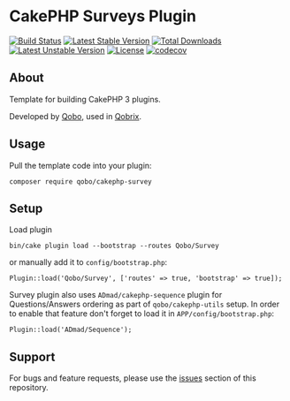 CakePHP Surveys Plugin
=======================

[![Build Status](https://travis-ci.org/QoboLtd/cakephp-survey.svg?branch=master)](https://travis-ci.org/QoboLtd/cakephp-survey)
[![Latest Stable Version](https://poser.pugx.org/qobo/cakephp-survey/v/stable)](https://packagist.org/packages/qobo/cakephp-survey)
[![Total Downloads](https://poser.pugx.org/qobo/cakephp-survey/downloads)](https://packagist.org/packages/qobo/cakephp-survey)
[![Latest Unstable Version](https://poser.pugx.org/qobo/cakephp-survey/v/unstable)](https://packagist.org/packages/qobo/cakephp-survey)
[![License](https://poser.pugx.org/qobo/cakephp-survey/license)](https://packagist.org/packages/qobo/cakephp-survey)
[![codecov](https://codecov.io/gh/QoboLtd/cakephp-survey/branch/master/graph/badge.svg)](https://codecov.io/gh/QoboLtd/cakephp-survey)


About
-----

Template for building CakePHP 3 plugins.

Developed by [Qobo](https://www.qobo.biz), used in [Qobrix](https://qobrix.com).

Usage
-----

Pull the template code into your plugin:

```
composer require qobo/cakephp-survey
```


Setup
-----

Load plugin

```
bin/cake plugin load --bootstrap --routes Qobo/Survey
```

or manually add it to `config/bootstrap.php`:

```
Plugin::load('Qobo/Survey', ['routes' => true, 'bootstrap' => true]);
```

Survey plugin also uses `ADmad/cakephp-sequence` plugin for Questions/Answers ordering as part of `qobo/cakephp-utils` setup.
In order to enable that feature don't forget to load it in `APP/config/bootstrap.php`:

```
Plugin::load('ADmad/Sequence');
```

Support
------
For bugs and feature requests, please use the [issues](https://github.com/QoboLtd/cakephp-survey/issues) section of this repository.
